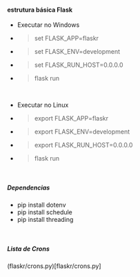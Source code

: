 #### estrutura básica Flask

* Executar no Windows
* > set FLASK_APP=flaskr
* > set FLASK_ENV=development
* > set FLASK_RUN_HOST=0.0.0.0
* > flask run

<br>

* Executar no Linux
* > export FLASK_APP=flaskr
* > export FLASK_ENV=development
* > export FLASK_RUN_HOST=0.0.0.0
* > flask run

<br>

##### Dependencias
* pip install dotenv
* pip install schedule
* pip install threading

<br>

##### Lista de Crons
(flaskr/crons.py)[flaskr/crons.py]